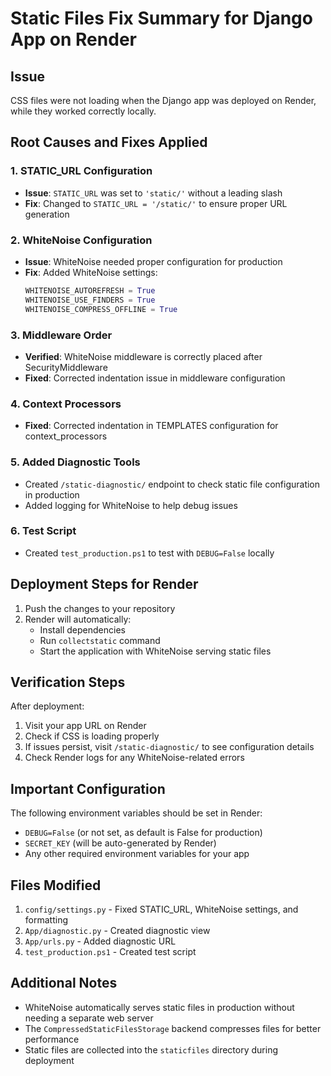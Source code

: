 # Static Files Fix Summary for Django App on Render

## Issue
CSS files were not loading when the Django app was deployed on Render, while they worked correctly locally.

## Root Causes and Fixes Applied

### 1. **STATIC_URL Configuration**
- **Issue**: `STATIC_URL` was set to `'static/'` without a leading slash
- **Fix**: Changed to `STATIC_URL = '/static/'` to ensure proper URL generation

### 2. **WhiteNoise Configuration**
- **Issue**: WhiteNoise needed proper configuration for production
- **Fix**: Added WhiteNoise settings:
  ```python
  WHITENOISE_AUTOREFRESH = True
  WHITENOISE_USE_FINDERS = True
  WHITENOISE_COMPRESS_OFFLINE = True
  ```

### 3. **Middleware Order**
- **Verified**: WhiteNoise middleware is correctly placed after SecurityMiddleware
- **Fixed**: Corrected indentation issue in middleware configuration

### 4. **Context Processors**
- **Fixed**: Corrected indentation in TEMPLATES configuration for context_processors

### 5. **Added Diagnostic Tools**
- Created `/static-diagnostic/` endpoint to check static file configuration in production
- Added logging for WhiteNoise to help debug issues

### 6. **Test Script**
- Created `test_production.ps1` to test with `DEBUG=False` locally

## Deployment Steps for Render

1. Push the changes to your repository
2. Render will automatically:
   - Install dependencies
   - Run `collectstatic` command
   - Start the application with WhiteNoise serving static files

## Verification Steps

After deployment:
1. Visit your app URL on Render
2. Check if CSS is loading properly
3. If issues persist, visit `/static-diagnostic/` to see configuration details
4. Check Render logs for any WhiteNoise-related errors

## Important Configuration

The following environment variables should be set in Render:
- `DEBUG=False` (or not set, as default is False for production)
- `SECRET_KEY` (will be auto-generated by Render)
- Any other required environment variables for your app

## Files Modified
1. `config/settings.py` - Fixed STATIC_URL, WhiteNoise settings, and formatting
2. `App/diagnostic.py` - Created diagnostic view
3. `App/urls.py` - Added diagnostic URL
4. `test_production.ps1` - Created test script

## Additional Notes
- WhiteNoise automatically serves static files in production without needing a separate web server
- The `CompressedStaticFilesStorage` backend compresses files for better performance
- Static files are collected into the `staticfiles` directory during deployment
